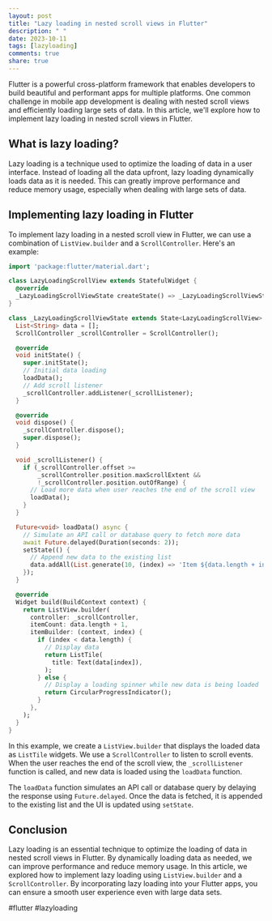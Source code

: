 ```yaml
---
layout: post
title: "Lazy loading in nested scroll views in Flutter"
description: " "
date: 2023-10-11
tags: [lazyloading]
comments: true
share: true
---
```


Flutter is a powerful cross-platform framework that enables developers to build beautiful and performant apps for multiple platforms. One common challenge in mobile app development is dealing with nested scroll views and efficiently loading large sets of data. In this article, we'll explore how to implement lazy loading in nested scroll views in Flutter.

## What is lazy loading?

Lazy loading is a technique used to optimize the loading of data in a user interface. Instead of loading all the data upfront, lazy loading dynamically loads data as it is needed. This can greatly improve performance and reduce memory usage, especially when dealing with large sets of data.

## Implementing lazy loading in Flutter

To implement lazy loading in a nested scroll view in Flutter, we can use a combination of `ListView.builder` and a `ScrollController`. Here's an example:

```dart
import 'package:flutter/material.dart';

class LazyLoadingScrollView extends StatefulWidget {
  @override
  _LazyLoadingScrollViewState createState() => _LazyLoadingScrollViewState();
}

class _LazyLoadingScrollViewState extends State<LazyLoadingScrollView> {
  List<String> data = [];
  ScrollController _scrollController = ScrollController();

  @override
  void initState() {
    super.initState();
    // Initial data loading
    loadData();
    // Add scroll listener
    _scrollController.addListener(_scrollListener);
  }

  @override
  void dispose() {
    _scrollController.dispose();
    super.dispose();
  }

  void _scrollListener() {
    if (_scrollController.offset >=
        _scrollController.position.maxScrollExtent &&
        !_scrollController.position.outOfRange) {
      // Load more data when user reaches the end of the scroll view
      loadData();
    }
  }

  Future<void> loadData() async {
    // Simulate an API call or database query to fetch more data
    await Future.delayed(Duration(seconds: 2));
    setState(() {
      // Append new data to the existing list
      data.addAll(List.generate(10, (index) => 'Item ${data.length + index}'));
    });
  }

  @override
  Widget build(BuildContext context) {
    return ListView.builder(
      controller: _scrollController,
      itemCount: data.length + 1,
      itemBuilder: (context, index) {
        if (index < data.length) {
          // Display data
          return ListTile(
            title: Text(data[index]),
          );
        } else {
          // Display a loading spinner while new data is being loaded
          return CircularProgressIndicator();
        }
      },
    );
  }
}
```

In this example, we create a `ListView.builder` that displays the loaded data as `ListTile` widgets. We use a `ScrollController` to listen to scroll events. When the user reaches the end of the scroll view, the `_scrollListener` function is called, and new data is loaded using the `loadData` function.

The `loadData` function simulates an API call or database query by delaying the response using `Future.delayed`. Once the data is fetched, it is appended to the existing list and the UI is updated using `setState`.

## Conclusion

Lazy loading is an essential technique to optimize the loading of data in nested scroll views in Flutter. By dynamically loading data as needed, we can improve performance and reduce memory usage. In this article, we explored how to implement lazy loading using `ListView.builder` and a `ScrollController`. By incorporating lazy loading into your Flutter apps, you can ensure a smooth user experience even with large data sets.

#flutter #lazyloading